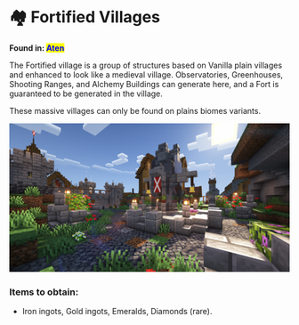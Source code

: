 # 🏘️ Fortified Villages

**Found in:&#x20;**<mark style="color:blue;">**Aten**</mark>

The Fortified village is a group of structures based on Vanilla plain villages and enhanced to look like a medieval village. Observatories, Greenhouses, Shooting Ranges, and Alchemy Buildings can generate here, and a Fort is guaranteed to be generated in the village.

These massive villages can only be found on plains biomes variants.&#x20;

![](<../../../.gitbook/assets/image (225).png>)

### Items to obtain:

* Iron ingots, Gold ingots, Emeralds, Diamonds (rare).
